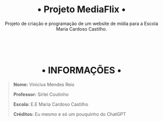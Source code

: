 <h1 align="center">• Projeto MediaFlix •</h1>

<p align="center">Projeto de criação e programação de um website de mídia para a Escola Maria Cardoso Castilho.</p>

<br>
<br>
<br>

<h1 align="center">• INFORMAÇÕES •</h1>

> **Nome:** Vinicius Mendes Reis
> 
> **Professor:** Sirlei Coutinho
> 
> **Escola:** E.E Maria Cardoso Castilho
> 
> **Créditos:** Eu mesmo e só um pouquinho do ChatGPT
